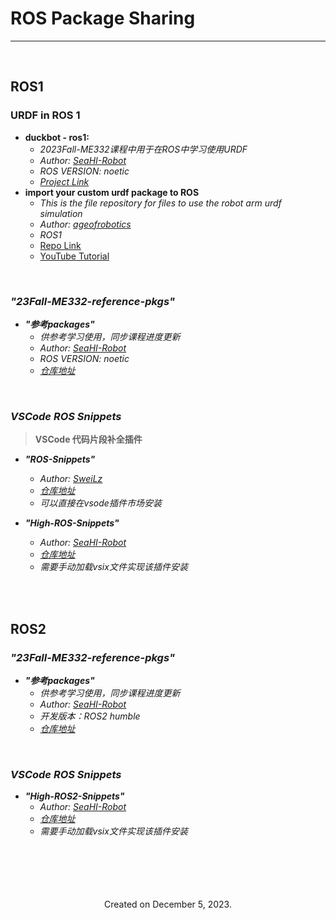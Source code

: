 # ROS Package Sharing

---





<br>

## ROS1

### URDF in ROS 1

- **duckbot - ros1:** 
  - *2023Fall-ME332课程中用于在ROS中学习使用URDF*
  - *Author:*  [*SeaHI-Robot*](https://github.com/SeaHI-Robot)
  - *ROS VERSION: noetic*
  - [*Project Link*](https://github.com/SeaHI-Robot/ROS_Tutorial/tree/master/resources/duckbot)
- **import your custom urdf package to ROS**
  - *This is the file repository for files to use the robot arm urdf simulation*
  - *Author:*  [*ageofrobotics*](https://github.com/ageofrobotics)
  - *ROS1*
  - [Repo Link](https://github.com/ageofrobotics/import_your_custom_urdf_package_to_ROS-main)
  - [YouTube Tutorial](https://github.com/ageofrobotics/import_your_custom_urdf_package_to_ROS-main)




<br>



### ***"23Fall-ME332-reference-pkgs"***

- ***"参考packages"*** 
  - *供参考学习使用，同步课程进度更新*
  - *Author:*  [*SeaHI-Robot*](https://github.com/SeaHI-Robot)
  - *ROS VERSION: noetic*
  - [*仓库地址*](https://github.com/SeaHI-Robot/ROS_Tutorial/tree/23fall-ws)

<br>

### ***VSCode ROS Snippets***

> **VSCode 代码片段补全插件** 
  
- ***"ROS-Snippets"*** 
  - *Author:*  [*SweiLz*](https://github.com/SweiLz)
  - [*仓库地址*](https://github.com/SweiLz/ROS-Snippets)
  - *可以直接在vsode插件市场安装*

- ***"High-ROS-Snippets"*** 
  - *Author:*  [*SeaHI-Robot*](https://github.com/SeaHI-Robot)
  - [*仓库地址*](https://github.com/SeaHI-Robot/High-ROS-Snippets)
  - *需要手动加载vsix文件实现该插件安装*


<br>

<br>

## ROS2


### ***"23Fall-ME332-reference-pkgs"***

- ***"参考packages"*** 
  - *供参考学习使用，同步课程进度更新*
  - *Author:*  [*SeaHI-Robot*](https://github.com/SeaHI-Robot)
  - *开发版本：ROS2 humble*
  - [*仓库地址*](https://github.com/SeaHI-Robot/ROS_Tutorial/tree/ros2_learning-ws)

<br>

### ***VSCode ROS Snippets***

- ***"High-ROS2-Snippets"*** 
  - *Author:*  [*SeaHI-Robot*](https://github.com/SeaHI-Robot)
  - [*仓库地址*](https://github.com/SeaHI-Robot/High-ROS-Snippets/tree/ros2)
  - *需要手动加载vsix文件实现该插件安装*


<br>

<br>



<!-- 末尾 -->
<br>
<br>
<br>

<center>
Created on December 5, 2023.
</center>


<br>
<br>
